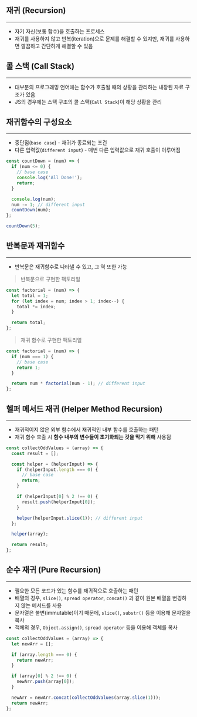 ## 재귀 (Recursion)

---

- 자기 자신(보통 함수)을 호출하는 프로세스
- 재귀를 사용하지 않고 반복(iteration)으로 문제를 해결할 수 있지만, 재귀를 사용하면 깔끔하고 간단하게 해결할 수 있음

## 콜 스택 (Call Stack)

---

- 대부분의 프로그래밍 언어에는 함수가 호출될 때의 상황을 관리하는 내장된 자료 구조가 있음
- JS의 경우에는 스택 구조의 콜 스택(`Call Stack`)이 해당 상황을 관리

## 재귀함수의 구성요소

---

- 중단점(`base case`) - 재귀가 종료되는 조건
- 다른 입력값(`different input`) - 매번 다른 입력값으로 재귀 호출이 이루어짐

```jsx
const countDown = (num) => {
  if (num <= 0) {
    // base case
    console.log('All Done!');
    return;
  }

  console.log(num);
  num -= 1; // different input
  countDown(num);
};

countDown(5);
```

## 반복문과 재귀함수

---

- 반복문은 재귀함수로 나타낼 수 있고, 그 역 또한 가능

> 반복문으로 구현한 팩토리얼

```jsx
const factorial = (num) => {
  let total = 1;
  for (let index = num; index > 1; index--) {
    total *= index;
  }

  return total;
};
```

> 재귀 함수로 구현한 팩토리얼

```jsx
const factorial = (num) => {
  if (num === 1) {
    // base case
    return 1;
  }

  return num * factorial(num - 1); // different input
};
```

## 헬퍼 메서드 재귀 (Helper Method Recursion)

---

- 재귀적이지 않은 외부 함수에서 재귀적인 내부 함수를 호출하는 패턴
- 재귀 함수 호출 시 **함수 내부의 변수들이 초기화되는 것을 막기 위해** 사용됨

```jsx
const collectOddValues = (array) => {
  const result = [];

  const helper = (helperInput) => {
    if (helperInput.length === 0) {
      // base case
      return;
    }

    if (helperInput[0] % 2 !== 0) {
      result.push(helperInput[0]);
    }

    helper(helperInput.slice(1)); // different input
  };

  helper(array);

  return result;
};
```

## 순수 재귀 (Pure Recursion)

---

- 필요한 모든 코드가 있는 함수를 재귀적으로 호출하는 패턴
- 배열의 경우, `slice()`, `spread operator`, `concat()` 과 같이 원본 배열을 변경하지 않는 메서드를 사용
- 문자열은 불변(immutable)이기 때문에, `slice()`, `substr()` 등을 이용해 문자열을 복사
- 객체의 경우, `Object.assign()`, `spread operator` 등을 이용해 객체를 복사

```jsx
const collectOddValues = (array) => {
  let newArr = [];

  if (array.length === 0) {
    return newArr;
  }

  if (array[0] % 2 !== 0) {
    newArr.push(array[0]);
  }

  newArr = newArr.concat(collectOddValues(array.slice(1)));
  return newArr;
};
```
